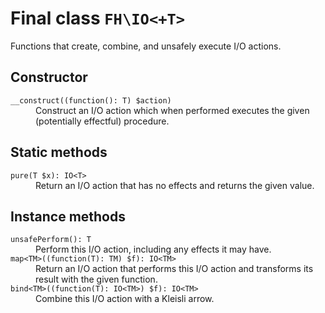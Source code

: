# Final class `FH\IO<+T>`

Functions that create, combine, and unsafely execute I/O actions.

## Constructor

<dl>
<dt><code>__construct((function(): T) $action)</code></dt>
<dd>Construct an I/O action which when performed executes the given (potentially
effectful) procedure.</dd>
</dl>

## Static methods

<dl>
<dt><code>pure(T $x): IO&lt;T></code></dt>
<dd>Return an I/O action that has no effects and returns the given value.</dd>
</dl>

## Instance methods

<dl>
<dt><code>unsafePerform(): T</code></dt>
<dd>Perform this I/O action, including any effects it may have.</dd>

<dt><code>map&lt;TM>((function(T): TM) $f): IO&lt;TM></code></dt>
<dd>Return an I/O action that performs this I/O action and transforms its result
with the given function.</dd>

<dt><code>bind&lt;TM>((function(T): IO&lt;TM>) $f): IO&lt;TM></code></dt>
<dd>Combine this I/O action with a Kleisli arrow.</dd>
</dl>
